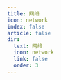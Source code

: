 ```yaml
---
title: 网络
icon: network
index: false
article: false
dir:
  text: 网络
  icon: network
  link: false
  order: 3
---
```


<AutoCatalog />
